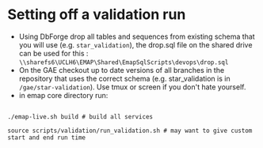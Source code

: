 # Setting off a validation run

- Using DbForge drop all tables and sequences from existing schema that you will use (e.g. `star_validation`),
  the drop.sql file on the shared drive can be used for this :
  `\\sharefs6\UCLH6\EMAP\Shared\EmapSqlScripts\devops\drop.sql`
- On the GAE checkout up to date versions of all branches in the repository that uses the correct schema 
  (e.g. star_validation is in `/gae/star-validation`). Use tmux or screen if you don't hate yourself.
- in emap core directory run:

```shell script

./emap-live.sh build # build all services

source scripts/validation/run_validation.sh # may want to give custom start and end run time 

```
